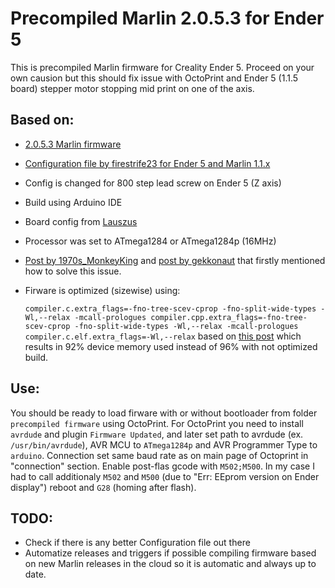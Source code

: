 # Precompiled Marlin 2.0.5.3 for Ender 5
This is precompiled Marlin firmware for Creality Ender 5. Proceed on your own causion but this should fix issue with OctoPrint and Ender 5 (1.1.5 board) stepper motor stopping mid print on one of the axis.

## Based on:

* [2.0.5.3 Marlin firmware](https://github.com/MarlinFirmware/Marlin)
* [Configuration file by firestrife23 for Ender 5 and Marlin 1.1.x](https://github.com/firestrife23/ender-5-marlin)
* Config is changed for 800 step lead screw on Ender 5 (Z axis)
* Build using Arduino IDE
* Board config from [Lauszus](https://github.com/Lauszus/Sanguino)
* Processor was set to ATmega1284 or ATmega1284p (16MHz)
* [Post by 1970s_MonkeyKing](https://www.reddit.com/r/ender3/comments/cdlvmm/modified_marlin_119bugfix_fixes_the_s3d_print/) and [post by gekkonaut](https://www.reddit.com/r/ender5/comments/e4q3ry/yaxis_lockup_ender_5_pro_silent_board_115_marlin/) that firstly mentioned how to solve this issue.
* Firware is optimized (sizewise) using:
  
  `compiler.c.extra_flags=-fno-tree-scev-cprop -fno-split-wide-types -Wl,--relax -mcall-prologues
compiler.cpp.extra_flags=-fno-tree-scev-cprop -fno-split-wide-types -Wl,--relax -mcall-prologues
compiler.c.elf.extra_flags=-Wl,--relax` based on [this post](http://www.do-it-neat.com/install-marlin-1-1-9-at-your-creality-ender-5/) which results in 92% device memory used instead of 96% with not optimized build.

## Use:

You should be ready to load firware with or without bootloader from folder `precompiled firmware` using OctoPrint.
For OctoPrint you need to install `avrdude` and plugin `Firmware Updated`, and later set path to avrdude (ex. `/usr/bin/avrdude`), AVR MCU to `ATmega1284p` and AVR Programmer Type to `arduino`. Connection set same baud rate as on main page of Octoprint in "connection" section. Enable post-flas gcode with `M502;M500`.
In my case I had to call additionaly `M502` and `M500` (due to "Err: EEprom version on Ender display") reboot and `G28` (homing after flash). 


## TODO:

* Check if there is any better Configuration file out there
* Automatize releases and triggers if possible compiling firmware based on new Marlin releases in the cloud so it is automatic and always up to date.
